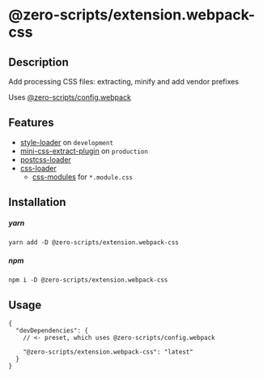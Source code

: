 # @zero-scripts/extension.webpack-css

## Description

Add processing CSS files: extracting, minify and add vendor prefixes

Uses [@zero-scripts/config.webpack](../config.webpack)

## Features

- [style-loader](https://github.com/webpack-contrib/style-loader) on `development`
- [mini-css-extract-plugin](https://github.com/webpack-contrib/mini-css-extract-plugin) on `production`
- [postcss-loader](https://github.com/postcss/postcss-loader)
- [css-loader](https://github.com/webpack-contrib/css-loader)
  - [css-modules](https://github.com/css-modules/css-modules) for `*.module.css`

## Installation

##### yarn

```
yarn add -D @zero-scripts/extension.webpack-css
```

##### npm

```
npm i -D @zero-scripts/extension.webpack-css
```

## Usage

```
{
  "devDependencies": {
    // <- preset, which uses @zero-scripts/config.webpack

    "@zero-scripts/extension.webpack-css": "latest"
  }
}
```
